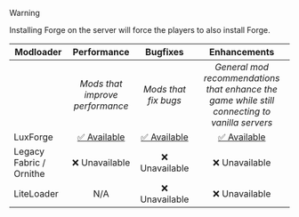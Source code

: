 > [!WARNING]
> Installing Forge on the server will force the players to also install Forge.


| Modloader | Performance | Bugfixes | Enhancements |
| --- | :---: | :---: | :---: |
| | *Mods that improve performance* | *Mods that fix bugs* | *General mod recommendations that enhance the game while still connecting to vanilla servers* |
| LuxForge | [✅ Available](forge/optimizations.md) | [✅ Available](forge/fixes.md) | [✅ Available](forge/enhancements.md) |
| Legacy Fabric / Ornithe | ❌ Unavailable | ❌ Unavailable | ❌ Unavailable |
| LiteLoader | N/A | ❌ Unavailable | ❌ Unavailable |

<!-- TODO stuff for 1.7

other notes:
- install unimixins, ignore gnthmixins, never install more than one mixin mod at once
- angelica is literally just a sodium port. it has the menu and everything
-->